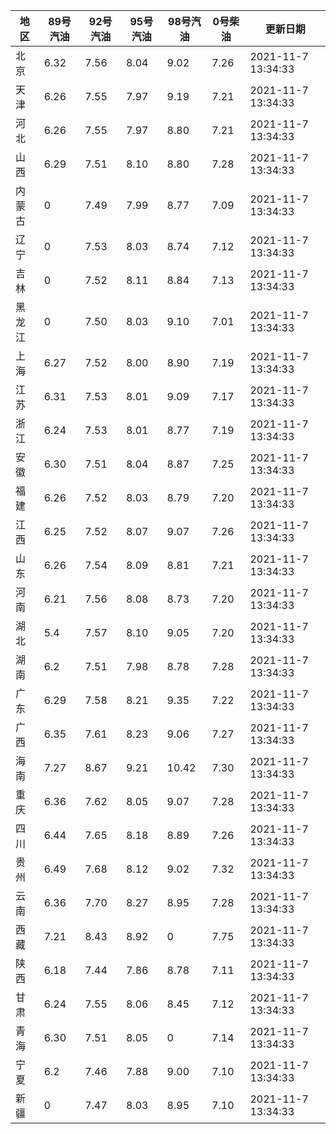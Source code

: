 | 地区 | 89号汽油 | 92号汽油 | 95号汽油 | 98号汽油 | 0号柴油 | 更新日期 |
| --- | --- | --- | --- | --- | --- | --- |
| 北京 | 6.32 | 7.56 | 8.04 | 9.02 | 7.26 | 2021-11-7 13:34:33 |
| 天津 | 6.26 | 7.55 | 7.97 | 9.19 | 7.21 | 2021-11-7 13:34:33 |
| 河北 | 6.26 | 7.55 | 7.97 | 8.80 | 7.21 | 2021-11-7 13:34:33 |
| 山西 | 6.29 | 7.51 | 8.10 | 8.80 | 7.28 | 2021-11-7 13:34:33 |
| 内蒙古 | 0 | 7.49 | 7.99 | 8.77 | 7.09 | 2021-11-7 13:34:33 |
| 辽宁 | 0 | 7.53 | 8.03 | 8.74 | 7.12 | 2021-11-7 13:34:33 |
| 吉林 | 0 | 7.52 | 8.11 | 8.84 | 7.13 | 2021-11-7 13:34:33 |
| 黑龙江 | 0 | 7.50 | 8.03 | 9.10 | 7.01 | 2021-11-7 13:34:33 |
| 上海 | 6.27 | 7.52 | 8.00 | 8.90 | 7.19 | 2021-11-7 13:34:33 |
| 江苏 | 6.31 | 7.53 | 8.01 | 9.09 | 7.17 | 2021-11-7 13:34:33 |
| 浙江 | 6.24 | 7.53 | 8.01 | 8.77 | 7.19 | 2021-11-7 13:34:33 |
| 安徽 | 6.30 | 7.51 | 8.04 | 8.87 | 7.25 | 2021-11-7 13:34:33 |
| 福建 | 6.26 | 7.52 | 8.03 | 8.79 | 7.20 | 2021-11-7 13:34:33 |
| 江西 | 6.25 | 7.52 | 8.07 | 9.07 | 7.26 | 2021-11-7 13:34:33 |
| 山东 | 6.26 | 7.54 | 8.09 | 8.81 | 7.21 | 2021-11-7 13:34:33 |
| 河南 | 6.21 | 7.56 | 8.08 | 8.73 | 7.20 | 2021-11-7 13:34:33 |
| 湖北 | 5.4 | 7.57 | 8.10 | 9.05 | 7.20 | 2021-11-7 13:34:33 |
| 湖南 | 6.2 | 7.51 | 7.98 | 8.78 | 7.28 | 2021-11-7 13:34:33 |
| 广东 | 6.29 | 7.58 | 8.21 | 9.35 | 7.22 | 2021-11-7 13:34:33 |
| 广西 | 6.35 | 7.61 | 8.23 | 9.06 | 7.27 | 2021-11-7 13:34:33 |
| 海南 | 7.27 | 8.67 | 9.21 | 10.42 | 7.30 | 2021-11-7 13:34:33 |
| 重庆 | 6.36 | 7.62 | 8.05 | 9.07 | 7.28 | 2021-11-7 13:34:33 |
| 四川 | 6.44  | 7.65 | 8.18 | 8.89 | 7.26 | 2021-11-7 13:34:33 |
| 贵州 | 6.49 | 7.68 | 8.12 | 9.02 | 7.32 | 2021-11-7 13:34:33 |
| 云南 | 6.36  | 7.70 | 8.27 | 8.95 | 7.28 | 2021-11-7 13:34:33 |
| 西藏 | 7.21 | 8.43 | 8.92 | 0 | 7.75 | 2021-11-7 13:34:33 |
| 陕西 | 6.18 | 7.44 | 7.86 | 8.78 | 7.11 | 2021-11-7 13:34:33 |
| 甘肃 | 6.24 | 7.55 | 8.06 | 8.45 | 7.12 | 2021-11-7 13:34:33 |
| 青海 | 6.30 | 7.51 | 8.05 | 0 | 7.14 | 2021-11-7 13:34:33 |
| 宁夏 | 6.2 | 7.46 | 7.88 | 9.00 | 7.10 | 2021-11-7 13:34:33 |
| 新疆 | 0 | 7.47 | 8.03 | 8.95 | 7.10 | 2021-11-7 13:34:33 |
